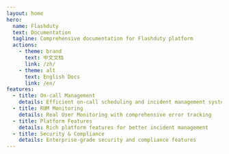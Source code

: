 ```yaml
---
layout: home
hero:
  name: Flashduty
  text: Documentation
  tagline: Comprehensive documentation for Flashduty platform
  actions:
    - theme: brand
      text: 中文文档
      link: /zh/
    - theme: alt
      text: English Docs
      link: /en/
features:
  - title: On-call Management
    details: Efficient on-call scheduling and incident management system
  - title: RUM Monitoring
    details: Real User Monitoring with comprehensive error tracking
  - title: Platform Features
    details: Rich platform features for better incident management
  - title: Security & Compliance
    details: Enterprise-grade security and compliance features
---
```

